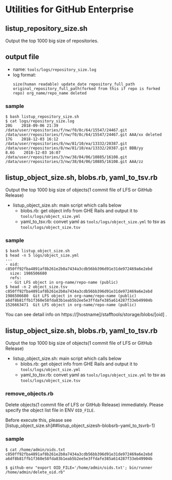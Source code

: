 # Utilities for GitHub Enterprise

## listup_repository_size.sh
Output the top 1000 big size of repositories.

## output file
* name: `tools/logs/repository_size.log`
* log format:
  ```
  size(human readable) update_date repository_full_path original_repository_full_path(forked from this if repo is forked repo) org_name/repo_name deleted
  ```

### sample
```
$ bash listup_repository_size.sh
$ cat logs/repository_size.log
20G    2018-09-06 21:39    /data/user/repositories/f/nw/f0/8c/64/15547/24467.git /data/user/repositories/f/nw/f0/8c/64/15547/24467.git AAA/xx deleted
17G    2018-12-03 16:12    /data/user/repositories/8/nw/81/10/ea/13332/20387.git /data/user/repositories/8/nw/81/10/ea/13332/20387.git BBB/yy
8.6G    2018-12-03 16:07    /data/user/repositories/3/nw/38/84/06/10885/16108.git /data/user/repositories/3/nw/38/84/06/10885/16108.git AAA/zz
```

## listup_object_size.sh, blobs.rb, yaml_to_tsv.rb
Output the top 1000 big size of objects(1 commit file of LFS or GitHub Release) 

* listup_object_size.sh: main script which calls below
  * blobs.rb: get object info from GHE Rails and output it to `tools/logs/object_size.yml`
  * yaml_to_tsv.rb: convet yaml as `tools/logs/object_size.yml` to tsv as `tools/logs/object_size.tsv`

### sample
```
$ bash listup_object_size.sh
$ head -n 5 logs/object_size.yml
---
- oid: c850ff92fba4891af8b261e2b0a7434a3cdb56bb396d91e31de972469a6e2ebd
  size: 1986506680
  refs:
  - Git LFS object in org-name/repo-name (public)
$ head -n 2 object_size.tsv
c850ff92fba4891af8b261e2b0a7434a3cdb56bb396d91e31de972469a6e2ebd	1986506680	Git LFS object in org-name/repo-name (public)
a6df8b81ffb1f360e58fda83b1eab5b2ee5e3ffdafe385a614287f33eb49904b	1526663471	Git LFS object in org-name/repo-name (public) 
```

You can see detail info on https://[hostname]/stafftools/storage/blobs/[oid] .


## listup_object_size.sh, blobs.rb, yaml_to_tsv.rb
Output the top 1000 big size of objects(1 commit file of LFS or GitHub Release) 

* listup_object_size.sh: main script which calls below
  * blobs.rb: get object info from GHE Rails and output it to `tools/logs/object_size.yml`
  * yaml_to_tsv.rb: convet yaml as `tools/logs/object_size.yml` to tsv as `tools/logs/object_size.tsv`

### remove_objects.rb
Delete objects(1 commit file of LFS or GitHub Release) immediately.
Please specify the object list file in ENV `OID_FILE`.

Before execute this, please see [listup_object_size.sh]##listup_object_sizesh-blobsrb-yaml_to_tsvrb-1)

### sample
```
$ cat /home/admin/oids.txt
c850ff92fba4891af8b261e2b0a7434a3cdb56bb396d91e31de972469a6e2ebd
a6df8b81ffb1f360e58fda83b1eab5b2ee5e3ffdafe385a614287f33eb49904b

$ github-env "export OID_FILE='/home/admin/oids.txt'; bin/runner /home/admin/delete_oid.rb"
```


